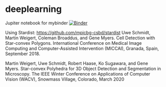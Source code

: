 # deeplearning
Jupiter notebook for mybinder
[![Binder](https://mybinder.org/badge_logo.svg)](https://mybinder.org/v2/gh/anrcrocoval/deeplearning/master)

Using Stardist: https://github.com/mpicbg-csbd/stardist
Uwe Schmidt, Martin Weigert, Coleman Broaddus, and Gene Myers.
Cell Detection with Star-convex Polygons.
International Conference on Medical Image Computing and Computer-Assisted Intervention (MICCAI), Granada, Spain, September 2018.

Martin Weigert, Uwe Schmidt, Robert Haase, Ko Sugawara, and Gene Myers.
Star-convex Polyhedra for 3D Object Detection and Segmentation in Microscopy.
The IEEE Winter Conference on Applications of Computer Vision (WACV), Snowmass Village, Colorado, March 2020